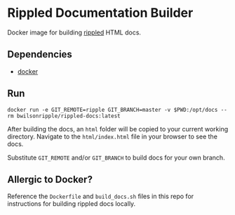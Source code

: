 # Rippled Documentation Builder

Docker image for building [rippled](https://github.com/ripple/rippled) HTML docs.

## Dependencies

- [docker](https://docs.docker.com/engine/installation/)

## Run

```
docker run -e GIT_REMOTE=ripple GIT_BRANCH=master -v $PWD:/opt/docs --rm bwilsonripple/rippled-docs:latest
```

After building the docs, an `html` folder will be copied to your current working directory. Navigate to the `html/index.html` file in your browser to see the docs.

Substitute `GIT_REMOTE` and/or `GIT_BRANCH` to build docs for your own branch.

## Allergic to Docker?

Reference the `Dockerfile` and `build_docs.sh` files in this repo for instructions for building rippled docs locally.
